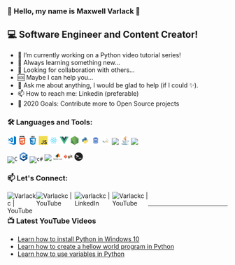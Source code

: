 ### 👋 Hello, my name is Maxwell Varlack 👋

## 💻 Software Engineer and Content Creator!

- 🔭 I’m currently working on a Python video tutorial series!
- 🌱 Always learning something new...
- 👯 Looking for collaboration with others...
- 🆘 Maybe I can help you...
- 💬 Ask me about anything, I would be glad to help (if I could ✨).
- 📫 How to reach me: Linkedin (preferable)
- 🥅 2020 Goals: Contribute more to Open Source projects

### 🛠️ Languages and Tools:
<code><img height="20" src="https://raw.githubusercontent.com/github/explore/80688e429a7d4ef2fca1e82350fe8e3517d3494d/topics/visual-studio-code/visual-studio-code.png"></code>
<code><img height="20" src="https://raw.githubusercontent.com/github/explore/80688e429a7d4ef2fca1e82350fe8e3517d3494d/topics/html/html.png"></code>
<code><img height="20" src="https://raw.githubusercontent.com/github/explore/80688e429a7d4ef2fca1e82350fe8e3517d3494d/topics/css/css.png"></code>
<code><img height="20" src="https://raw.githubusercontent.com/github/explore/80688e429a7d4ef2fca1e82350fe8e3517d3494d/topics/javascript/javascript.png"></code>
<code><img height="20" src="https://raw.githubusercontent.com/github/explore/80688e429a7d4ef2fca1e82350fe8e3517d3494d/topics/react/react.png"></code>
<code><img height="20" src="https://raw.githubusercontent.com/github/explore/80688e429a7d4ef2fca1e82350fe8e3517d3494d/topics/vue/vue.png"></code>
<code><img height="20" src="https://raw.githubusercontent.com/github/explore/80688e429a7d4ef2fca1e82350fe8e3517d3494d/topics/nodejs/nodejs.png"></code>
<code><img height="20" src="https://raw.githubusercontent.com/github/explore/80688e429a7d4ef2fca1e82350fe8e3517d3494d/topics/python/python.png"></code>
<code><img height="20" src="https://raw.githubusercontent.com/github/explore/80688e429a7d4ef2fca1e82350fe8e3517d3494d/topics/sql/sql.png"></code>
<code><img height="20" src="https://raw.githubusercontent.com/github/explore/80688e429a7d4ef2fca1e82350fe8e3517d3494d/topics/mysql/mysql.png"></code>
<code><img height="20" src="https://camo.githubusercontent.com/bde41ee933074ab16e159469ad1f25dd585be8dc4537e14429617d261816dabe/68747470733a2f2f64657669636f6e732e6769746875622e696f2f64657669636f6e2f64657669636f6e2e6769742f69636f6e732f706f737467726573716c2f706f737467726573716c2d6f726967696e616c2d776f72646d61726b2e737667"></code>
<code><img height="20" src="https://raw.githubusercontent.com/github/explore/80688e429a7d4ef2fca1e82350fe8e3517d3494d/topics/java/java.png"></code>
<code><img height="20" src="https://camo.githubusercontent.com/806761350c1aaba2b12e14297d299fc7858248df4f96d464d6240be5f05fd6d5/68747470733a2f2f64657669636f6e732e6769746875622e696f2f64657669636f6e2f64657669636f6e2e6769742f69636f6e732f6c696e75782f6c696e75782d6f726967696e616c2e737667"></code>

<code><img height="20" alt="C" src="https://camo.githubusercontent.com/d5a2ac7b68c6a98d423f45b6cb48618e6bfe5f840b5029f6e8a7493a98206f69/68747470733a2f2f64657669636f6e732e6769746875622e696f2f64657669636f6e2f64657669636f6e2e6769742f69636f6e732f632f632d6f726967696e616c2e737667"></code>
<code><img height="20" src="https://raw.githubusercontent.com/github/explore/80688e429a7d4ef2fca1e82350fe8e3517d3494d/topics/cpp/cpp.png"></code>
<code><img height="20" alt="c#" src="https://camo.githubusercontent.com/cd69d465422b52004238e359201fbe2cb18fa4b7cf10389ddfc5f522e6b83ce3/68747470733a2f2f64657669636f6e732e6769746875622e696f2f64657669636f6e2f64657669636f6e2e6769742f69636f6e732f6373686172702f6373686172702d6f726967696e616c2e737667"></code>
<code><img height="20" src="https://camo.githubusercontent.com/f283f4a1c87ced7aad208eaa1d239488e7971752ca9e5d01bd629526a204b2bf/68747470733a2f2f64657669636f6e732e6769746875622e696f2f64657669636f6e2f64657669636f6e2e6769742f69636f6e732f646f742d6e65742f646f742d6e65742d6f726967696e616c2d776f72646d61726b2e737667"></code>
<code><img height="20" src="https://raw.githubusercontent.com/github/explore/80688e429a7d4ef2fca1e82350fe8e3517d3494d/topics/matlab/matlab.png"></code>
<code><img height="20" src="https://raw.githubusercontent.com/github/explore/80688e429a7d4ef2fca1e82350fe8e3517d3494d/topics/git/git.png"></code>
<code><img height="20" src="https://raw.githubusercontent.com/github/explore/80688e429a7d4ef2fca1e82350fe8e3517d3494d/topics/terminal/terminal.png"></code>


### 📫 Let's Connect:
[<img align="left" alt="Varlackc | YouTube" width="66px" src="https://img.shields.io/badge/gmail-D14836?&style=for-the-badge&logo=gmail&logoColor=white" />](mailto:varlackc@mail.gvsu.edu?subject=From%20GitHub&cc=esmerlinjm@gmail.com&body=Hi,%20there.%20Found%20you%20from%20GitHub.)
[<img align="left" alt="Varlackc | YouTube" width="88px" src="https://img.shields.io/badge/facebook-%231877F2.svg?&style=for-the-badge&logo=facebook&logoColor=white" />](https://www.facebook.com/maxwell.varlack)
[<img align="left" alt="varlackc | LinkedIn" width="86px" src="https://img.shields.io/badge/linkedin-%230077B5.svg?&style=for-the-badge&logo=linkedin&logoColor=white" />](https://www.linkedin.com/in/carlos-maxwell-varlack-aaa988118/)
[<img align="left" alt="Varlackc | YouTube" width="82px" src="https://img.shields.io/badge/youtube-%23FF0000.svg?&style=for-the-badge&logo=youtube&logoColor=white" />](https://www.youtube.com/channel/UCiZaDRtcGoj0M_sX_ZEM-Yw)


<br />

---
### 📺 Latest YouTube Videos
- [Learn how to install Python in Windows 10](https://www.youtube.com/watch?v=WviQKJjke6E&t)
- [Learn how to create a hellow world program in Python](https://www.youtube.com/watch?v=1RxBp7Sn2gE)
- [Learn how to use variables in Python](https://www.youtube.com/watch?v=E2ShCO42ols&t)

<!-- 
    Templated from: codeSTACKr channel
-->
